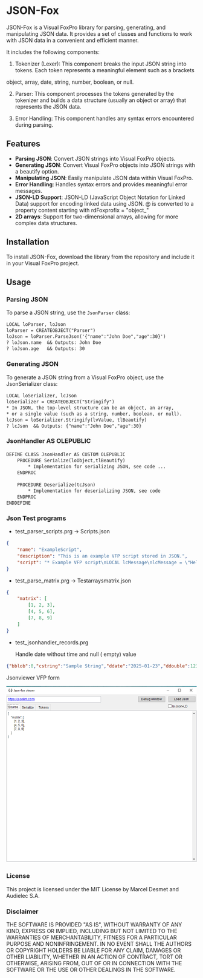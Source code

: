 # JSON-Fox

JSON-Fox is a Visual FoxPro library for parsing, generating, and manipulating JSON data. It provides a set of classes and functions to work with JSON data in a convenient and efficient manner.

It includes the following components:

1. Tokenizer (Lexer): This component breaks the input JSON string into tokens. 
Each token represents a meaningful element such as a brackets 

object, array, date, string, number, boolean, or null.

2. Parser: This component processes the tokens generated by the tokenizer and builds a data structure (usually an object or array) that represents the JSON data.

3. Error Handling: This component handles any syntax errors encountered during parsing.

## Features

- **Parsing JSON**: Convert JSON strings into Visual FoxPro objects.
- **Generating JSON**: Convert Visual FoxPro objects into JSON strings with a beautify option.
- **Manipulating JSON**: Easily manipulate JSON data within Visual FoxPro.
- **Error Handling**: Handles syntax errors and provides meaningful error messages.
- **JSON-LD Support**: JSON-LD (JavaScript Object Notation for Linked Data) support for encoding linked data using JSON.
@ is converted to a property content starting with rdFoxprofix = "object_"
- **2D arrays**: Support for two-dimensional arrays, allowing for more complex data structures.

## Installation

To install JSON-Fox, download the library from the repository and include it in your Visual FoxPro project.

## Usage

### Parsing JSON

To parse a JSON string, use the `JsonParser` class:

```foxpro
LOCAL loParser, loJson
loParser = CREATEOBJECT("Parser")
loJson = loParser.ParseJson('{"name":"John Doe","age":30}')
? loJson.name  && Outputs: John Doe
? loJson.age   && Outputs: 30
```

### Generating JSON

To generate a JSON string from a Visual FoxPro object, use the JsonSerializer class:

```foxpro
LOCAL loSerializer, lcJson
loSerializer = CREATEOBJECT("Stringify")
* In JSON, the top-level structure can be an object, an array,
* or a single value (such as a string, number, boolean, or null).
lcJson = loSerializer.Stringify(lvValue, tlBeautify)
? lcJson  && Outputs: {"name":"John Doe","age":30}
```

### JsonHandler AS OLEPUBLIC 

```foxpro
DEFINE CLASS JsonHandler AS CUSTOM OLEPUBLIC
    PROCEDURE Serialize(loObject,tlBeautify)
        * Implementation for serializing JSON, see code ...
    ENDPROC

    PROCEDURE Deserialize(tcJson)
        * Implementation for deserializing JSON, see code
    ENDPROC
ENDDEFINE
```
### Json Test programs
* test_parser_scripts.prg   -> Scripts.json
```json
{
    "name": "ExampleScript",
    "description": "This is an example VFP script stored in JSON.",
    "script": "* Example VFP script\nLOCAL lcMessage\nlcMessage = \"Hello, World!\"\n? lcMessage"
}
```
* test_parse_matrix.prg     -> Testarraysmatrix.json
```json
{
    "matrix": [
        [1, 2, 3],
        [4, 5, 6],
        [7, 8, 9]
    ]
}
```
* test_jsonhandler_records.prg 

    Handle date without time and null ( empty) value  

```json
{"bblob":0,"cstring":"Sample String","ddate":"2025-01-23","ddouble":123.45,"ffloat":123,"iinteger":123,"lboolean":true,"mmemo":"Sample Memo","nnumber":123.45,"tdatetime":"2025-01-23T11:39:00Z","vvarchar":"Sample Varchar"}
```

Jsonviewer VFP form 

![alt text](image.png)

### License

This project is licensed under the MIT License by Marcel Desmet and Audielec S.A.

### Disclaimer

THE SOFTWARE IS PROVIDED "AS IS", WITHOUT WARRANTY OF ANY KIND, EXPRESS OR IMPLIED, INCLUDING BUT NOT LIMITED TO THE WARRANTIES OF MERCHANTABILITY, FITNESS FOR A PARTICULAR PURPOSE AND NONINFRINGEMENT. IN NO EVENT SHALL THE AUTHORS OR COPYRIGHT HOLDERS BE LIABLE FOR ANY CLAIM, DAMAGES OR OTHER LIABILITY, WHETHER IN AN ACTION OF CONTRACT, TORT OR OTHERWISE, ARISING FROM, OUT OF OR IN CONNECTION WITH THE SOFTWARE OR THE USE OR OTHER DEALINGS IN THE SOFTWARE.
